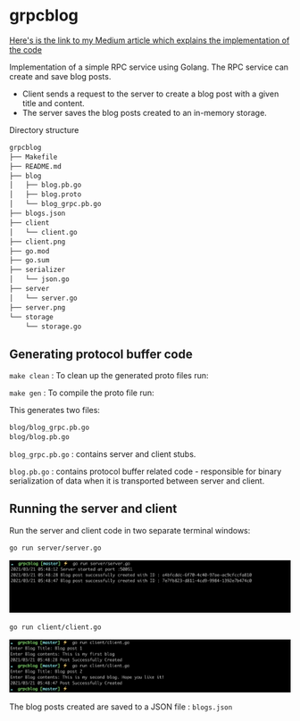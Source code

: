 # grpcblog

[Here's is the link to my Medium article which explains the implementation of the code](https://penthaa.medium.com/how-to-implement-a-simple-grpc-service-using-golang-b9c58cab0929)

Implementation of a simple RPC service using Golang. The RPC service can create and save blog posts.
 - Client sends a request to the server to create a blog post with a given title and content.
 - The server saves the blog posts created to an in-memory storage.

Directory structure
```bash
grpcblog
├── Makefile
├── README.md
├── blog
│   ├── blog.pb.go
│   ├── blog.proto
│   └── blog_grpc.pb.go
├── blogs.json
├── client
│   └── client.go
├── client.png
├── go.mod
├── go.sum
├── serializer
│   └── json.go
├── server
│   └── server.go
├── server.png
└── storage
    └── storage.go
```
## Generating protocol buffer code

`make clean` : To clean up the generated proto files run:

`make gen` : To compile the proto file run:

This generates two files:
```bash
blog/blog_grpc.pb.go
blog/blog.pb.go
```
`blog_grpc.pb.go` : contains server and client stubs.

`blog.pb.go` : contains protocol buffer related code - responsible for binary serialization of data when it is transported between server and client.

## Running the server and client

Run the server and client code in two separate terminal windows:

```bash
go run server/server.go
```

![Server](server.png)

```bash
go run client/client.go
```
![Client](client.png)

The blog posts created are saved to a JSON file : `blogs.json`